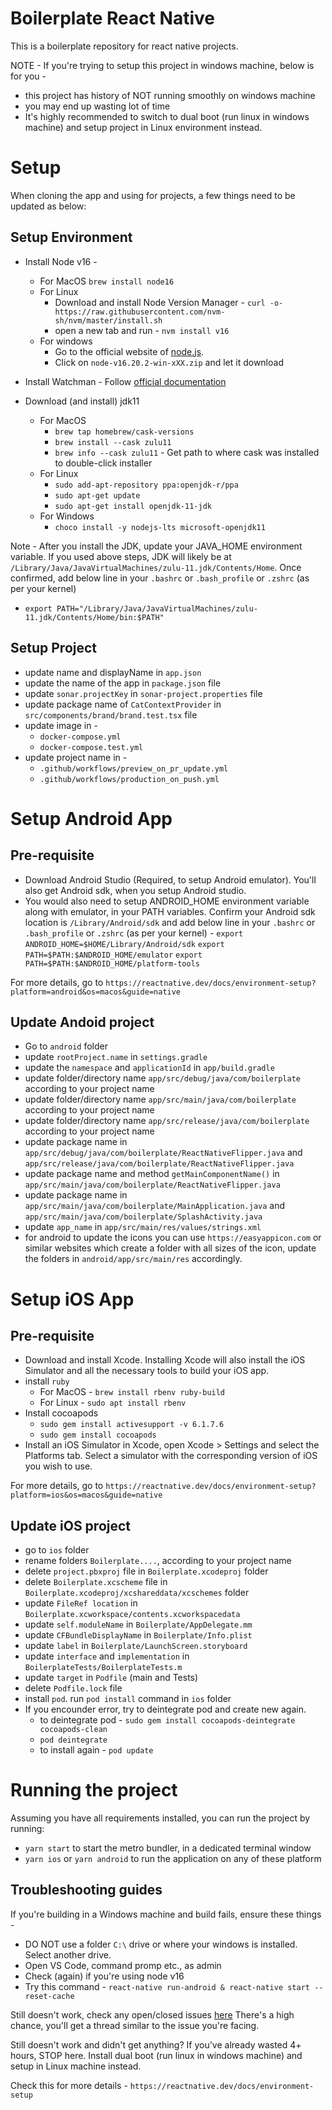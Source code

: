 # Boilerplate React Native

This is a boilerplate repository for react native projects.

NOTE - If you're trying to setup this project in windows machine, below is for you -
- this project has history of NOT running smoothly on windows machine
- you may end up wasting lot of time
- It's highly recommended to switch to dual boot (run linux in windows machine) and setup project in Linux environment instead.

# Setup
When cloning the app and using for projects, a few things need to be updated as below:
## Setup Environment

- Install Node v16 -
    - For MacOS `brew install node16`
    - For Linux
        - Download and install Node Version Manager - `curl -o- https://raw.githubusercontent.com/nvm-sh/nvm/master/install.sh `
        - open a new tab and run - `nvm install v16`
    - For windows 
        - Go to the official website of [node.js](https://nodejs.org/download/release/v16.20.2/). 
        - Click on `node-v16.20.2-win-xXX.zip` and let it download 

- Install Watchman - Follow [official documentation](https://facebook.github.io/watchman/docs/install)

- Download (and install) jdk11 
    - For MacOS 
        - `brew tap homebrew/cask-versions`
        - `brew install --cask zulu11`
        - `brew info --cask zulu11`  - Get path to where cask was installed to double-click installer
    - For Linux
        - `sudo add-apt-repository ppa:openjdk-r/ppa`
        - `sudo apt-get update`
        - `sudo apt-get install openjdk-11-jdk`
    - For Windows 
        - `choco install -y nodejs-lts microsoft-openjdk11`
    
Note - After you install the JDK, update your JAVA_HOME environment variable. If you used above steps, JDK will likely be at `/Library/Java/JavaVirtualMachines/zulu-11.jdk/Contents/Home`. Once confirmed, add below line in your `.bashrc` or `.bash_profile` or `.zshrc` (as per your kernel)
- `export PATH="/Library/Java/JavaVirtualMachines/zulu-11.jdk/Contents/Home/bin:$PATH"`

## Setup Project
- update name and displayName in `app.json`
- update the name of the app in `package.json` file
- update `sonar.projectKey` in `sonar-project.properties` file
- update package name of `CatContextProvider` in `src/components/brand/brand.test.tsx` file
- update image in -
    - `docker-compose.yml`
    - `docker-compose.test.yml`
- update project name in -
    - `.github/workflows/preview_on_pr_update.yml`
    - `.github/workflows/production_on_push.yml`

# Setup Android App
## Pre-requisite
- Download Android Studio (Required, to setup Android emulator). You'll also get Android sdk, when you setup Android studio. 
- You would also need to setup ANDROID_HOME environment variable along with emulator, in your PATH variables. Confirm your Android sdk location is `/Library/Android/sdk` and add below line in your `.bashrc` or `.bash_profile` or `.zshrc` (as per your kernel) -
`export ANDROID_HOME=$HOME/Library/Android/sdk`
`export PATH=$PATH:$ANDROID_HOME/emulator`
`export PATH=$PATH:$ANDROID_HOME/platform-tools`

For more details, go to `https://reactnative.dev/docs/environment-setup?platform=android&os=macos&guide=native`

## Update Andoid project
- Go to `android` folder
- update `rootProject.name` in `settings.gradle`
- update the `namespace` and `applicationId` in `app/build.gradle`
- update folder/directory name `app/src/debug/java/com/boilerplate` according to your project name
- update folder/directory name `app/src/main/java/com/boilerplate` according to your project name
- update folder/directory name `app/src/release/java/com/boilerplate` according to your project name
- update package name in `app/src/debug/java/com/boilerplate/ReactNativeFlipper.java` and `app/src/release/java/com/boilerplate/ReactNativeFlipper.java`
- update package name and method `getMainComponentName()` in `app/src/main/java/com/boilerplate/ReactNativeFlipper.java`
- update package name in `app/src/main/java/com/boilerplate/MainApplication.java` and `app/src/main/java/com/boilerplate/SplashActivity.java`
- update `app_name` in `app/src/main/res/values/strings.xml`
- for android to update the icons you can use `https://easyappicon.com` or similar websites which create a folder with all sizes of the icon, update the folders in `android/app/src/main/res` accordingly.

# Setup iOS App
## Pre-requisite
- Download and install Xcode. Installing Xcode will also install the iOS Simulator and all the necessary tools to build your iOS app. 
- install `ruby` 
    - For MacOS - `brew install rbenv ruby-build`
    - For Linux - `sudo apt install rbenv`
- Install cocoapods
    - `sudo gem install activesupport -v 6.1.7.6`
    - `sudo gem install cocoapods`
- Install an iOS Simulator in Xcode, open Xcode > Settings and select the Platforms tab. Select a simulator with the corresponding version of iOS you wish to use.

For more details, go to `https://reactnative.dev/docs/environment-setup?platform=ios&os=macos&guide=native`

## Update iOS project

- go to `ios` folder
- rename folders `Boilerplate....`, according to your project name
- delete `project.pbxproj` file in `Boilerplate.xcodeproj` folder
- delete `Boilerplate.xcscheme` file in `Boilerplate.xcodeproj/xcshareddata/xcschemes` folder
- update `FileRef location` in `Boilerplate.xcworkspace/contents.xcworkspacedata`
- update `self.moduleName` in `Boilerplate/AppDelegate.mm`
- update `CFBundleDisplayName` in `Boilerplate/Info.plist` 
- update `label` in `Boilerplate/LaunchScreen.storyboard`
- update `interface` and `implementation` in  `BoilerplateTests/BoilerplateTests.m`
- update `target` in `Podfile` (main and Tests)
- delete `Podfile.lock` file
- install `pod`. run `pod install` command in `ios` folder
- If you encounder error, try to deintegrate pod and create new again. 
    - to deintegrate pod -  `sudo gem install cocoapods-deintegrate cocoapods-clean`
    - `pod deintegrate`
    - to install again - `pod update`

# Running the project

Assuming you have all requirements installed, you can run the project by running:

- `yarn start` to start the metro bundler, in a dedicated terminal window
- `yarn ios` or `yarn android` to run the application on any of these platform

## Troubleshooting guides

If you're building in a Windows machine and build fails, ensure these things -
- DO NOT use a folder `C:\` drive or where your windows is installed. Select another drive.
- Open VS Code, command promp etc., as admin
- Check (again) if you're using node v16
- Try this command - `react-native run-android & react-native start --reset-cache` 

Still doesn't work, check any open/closed issues [here](https://github.com/thecodingmachine/react-native-boilerplate/issues)
There's a high chance, you'll get a thread similar to the issue you're facing. 

Still doesn't work and didn't get anything? 
If you've already wasted 4+ hours, STOP here. Install dual boot (run linux in windows machine) and setup in Linux machine instead.


Check this for more details - `https://reactnative.dev/docs/environment-setup`
